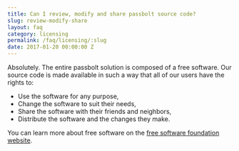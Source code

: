 ```yaml
---
title: Can I review, modify and share passbolt source code?
slug: review-modify-share
layout: faq
category: licensing
permalink: /faq/licensing/:slug
date: 2017-01-20 00:00:00 Z
---
```

Absolutely. The entire passbolt solution is composed of a free software. Our source code is made available in such a way that all of our users have the rights to:

* Use the software for any purpose,
* Change the software to suit their needs,
* Share the software with their friends and neighbors,
* Distribute the software and the changes they make.

You can learn more about free software on the [free software foundation website](http://www.gnu.org/philosophy/philosophy.html).

